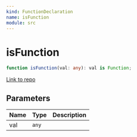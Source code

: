 ```yaml
---
kind: FunctionDeclaration
name: isFunction
module: src
---
```


# isFunction

```ts
function isFunction(val: any): val is Function;
```

[Link to repo](https://github.com/ngneat/transloco/blob/master/projects/ngneat/transloco/src/lib/helpers.ts#L51-L53)

## Parameters

| Name | Type  | Description |
| ---- | ----- | ----------- |
| val  | `any` |             |
